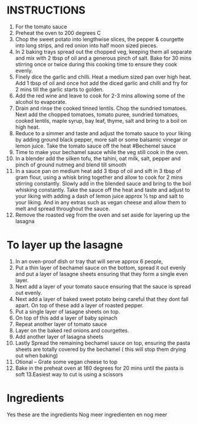 # INSTRUCTIONS
 
1. For the tomato sauce
2. Preheat the oven to 200 degrees C
3. Chop the sweet potato into lengthwise slices, the pepper & courgette into long strips, and red onion into half moon sized pieces.
4. In 2 baking trays spread out the chopped veg, keeping them all separate and mix with 2 tbsp of oil and a generous pinch of salt. Bake for 30 mins stirring once or twice during this cooking time to ensure they cook evenly.
5. Finely dice the garlic and chilli. Heat a medium sized pan over high heat. Add 1 tbsp of oil and once hot add the diced garlic and chilli and fry for 2 mins till the garlic starts to golden.
6. Add the red wine and leave to cook for 2-3 mins allowing some of the alcohol to evaporate.
7. Drain and rinse the cooked tinned lentils. Chop the sundried tomatoes. Next add the chopped tomatoes, tomato puree, sundried tomatoes, cooked lentils, maple syrup, bay leaf, thyme, salt and bring to a boil on high heat.
8. Reduce to a simmer and taste and adjust the tomato sauce to your liking by adding ground black pepper, more salt or some balsamic vinegar or lemon juice. Take the tomato sauce off the heat
#Bechemel sauce
1. Time to make your bechamel sauce while the veg still cook in the oven.
2. In a blender add the silken tofu, the tahini, oat milk, salt, pepper and pinch of ground nutmeg and blend till smooth
3. In a sauce pan on medium heat add 3 tbsp of oil and sift in 3 tbsp of gram flour, using a whisk bring together and allow to cook for 2 mins stirring constantly. Slowly add in the blended sauce and bring to the boil whisking constantly. Take the sauce off the heat and taste and adjust to your liking with adding a dash of lemon juice approx ½ tsp and salt to your liking. And in any extras such as vegan cheese and allow them to melt and spread throughout the sauce.
4. Remove the roasted veg from the oven and set aside for layering up the lasagna
# To layer up the lasagne
1. In an oven-proof dish or tray that will serve approx 6 people,
2. Put a thin layer of bechamel sauce on the bottom, spread it out evenly and put a layer of lasagne sheets ensuring that they form a single even layer.
3. Next add a layer of your tomato sauce ensuring that the sauce is spread out evenly.
4. Next add a layer of baked sweet potato being careful that they dont fall apart. On top of these add a layer of roasted pepper.
5. Put a single layer of lasagne sheets on top.
6. On top of this add a layer of baby spinach
7. Repeat another layer of tomato sauce
8. Layer on the baked red onions and courgettes.
9. Add another layer of lasagna sheets
10. Lastly Spread the remaining bechamel sauce on top, ensuring the pasta sheets are totally covered by the bechamel ( this will stop them drying out when baking)
11. Otional – Grate some vegan cheese to top
12. Bake in the preheat oven at 180 degrees for 20 mins until the pasta is soft
13.Easiest way to cut is using a scissors


# Ingredients
Yes these are the ingredients 
Nog meer ingredienten  en nog meer
